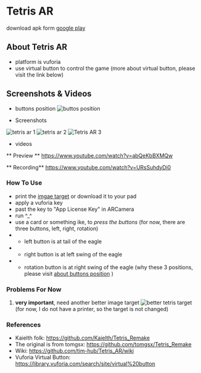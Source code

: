 # Tetris AR

download apk form [google play](https://play.google.com/store/apps/details?id=uno.bai.tetris_ar)

## About Tetris AR 
- platform is vuforia
- use virtual button to control the game (more about virtual button, please visit the link below)

## Screenshots & Videos
- buttons position
![buttos position](https://github.com/tim-hub/Tetris_AR/blob/tetris-ar/tetris-buttons.PNG)


- Screenshots

![tetris ar 1](https://lh3.googleusercontent.com/s7ADBc8pZT_Vx3M7KWF-tT_cbHPdRIdEM5xS-3xQ9il-lZ_14a5aB5FCef5P4Osgog=h900)
![tetris ar 2](https://lh3.googleusercontent.com/6pXZsiphNXzuN1zO-8F0mqHPfagHy1GFCShfV2Bd_yPM8ow0rwK278NVnwWGgTbSBVb_=h900)
![Tetris AR 3]( https://lh3.googleusercontent.com/qiOv7osjmC2U0QeuNYGb6oIapcJ9FyVqbli-6aC8DYXTa6ZQ38KygmCYvZbeddT-jg=h900)

- videos

** Preview **
https://www.youtube.com/watch?v=abQeKbBXMQw

** Recording**
https://www.youtube.com/watch?v=URsSuhdyDi0



### How To Use
- print the [imgae target](https://geekgame.bai.uno/geekgame.jpg) or download it to your pad
- apply a vuforia key
- past the key to "App License Key" in ARCamera
- run     ^_^
- use a card or something ike, to *press the buttons* (for now, there are three buttons, left, right, rotation)
- - left button is at tail of the eagle
- - right button is at left swing of the eagle
- - rotation button is at right swing of the eagle (why these 3 positions, please visit [about buttons position](https://github.com/tim-hub/Tetris_AR/wiki/Why-put-three-buttons'-position-near-the-eagle) )

### Problems For Now
1. **very important**, need another better image target
![better tetris target](https://github.com/tim-hub/Tetris_AR/blob/tetris-ar/tetris-better-target.jpg) 
(for now, I do not have a printer, so the target is not changed)


### References

- Kaielth folk: https://github.com/Kaielth/Tetris_Remake 
- The original is from tomgsx: https://github.com/tomgsx/Tetris_Remake
- Wiki: https://github.com/tim-hub/Tetris_AR/wiki
- Vuforia Virtual Button: https://library.vuforia.com/search/site/virtual%20button
